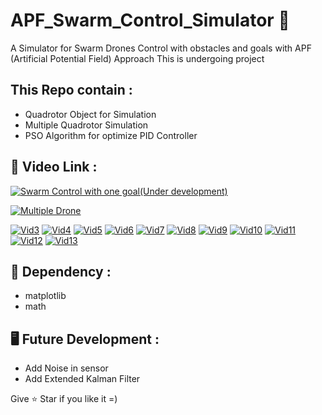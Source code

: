 # APF_Swarm_Control_Simulator :helicopter:
A Simulator for Swarm Drones Control with obstacles and goals with APF (Artificial Potential Field) Approach
This is undergoing project

## This Repo contain :
- Quadrotor Object for Simulation
- Multiple Quadrotor Simulation
- PSO Algorithm for optimize PID Controller

## :movie_camera: Video Link :
[![Swarm Control with one goal(Under development)](https://img.youtube.com/vi/Tde_2Lo7RW8/1.jpg)](https://youtu.be/Tde_2Lo7RW8)

[![Multiple Drone](https://img.youtube.com/vi/Tde_2Lo7RW8/2.jpg)](https://youtu.be/FwJYRlpA0gw)

[![Vid3](https://img.youtube.com/vi/Tde_2Lo7RW8/3.jpg)](https://youtu.be/jNaC6HgPrvA)
[![Vid4](https://img.youtube.com/vi/Tde_2Lo7RW8/4.jpg)](https://youtu.be/5X3YD8bPKK0)
[![Vid5](https://img.youtube.com/vi/Tde_2Lo7RW8/5.jpg)](https://youtu.be/o0WkS64P_tc)
[![Vid6](https://img.youtube.com/vi/Tde_2Lo7RW8/6.jpg)](https://youtu.be/4TnvGZbF9L0)
[![Vid7](https://img.youtube.com/vi/Tde_2Lo7RW8/7.jpg)](https://youtu.be/7zf8Ig2OTZc)
[![Vid8](https://img.youtube.com/vi/Tde_2Lo7RW8/8.jpg)](https://youtu.be/r8ql6lpVnJ4)
[![Vid9](https://img.youtube.com/vi/Tde_2Lo7RW8/9.jpg)](https://youtu.be/US9f_UzL6gM)
[![Vid10](https://img.youtube.com/vi/Tde_2Lo7RW8/10.jpg)](https://youtu.be/YgrqzhvWeow)
[![Vid11](https://img.youtube.com/vi/Tde_2Lo7RW8/11.jpg)](https://youtu.be/1p6S5EMvkOM)
[![Vid12](https://img.youtube.com/vi/Tde_2Lo7RW8/12.jpg)](https://youtu.be/NsEZXHkdPBo)
[![Vid13](https://img.youtube.com/vi/Tde_2Lo7RW8/13.jpg)](https://youtu.be/XCfQyQH_Lxc)


## :bread: Dependency :

- matplotlib
- math

## :desktop_computer: Future Development :
- Add Noise in sensor
- Add Extended Kalman Filter

Give :star: Star if you like it =)